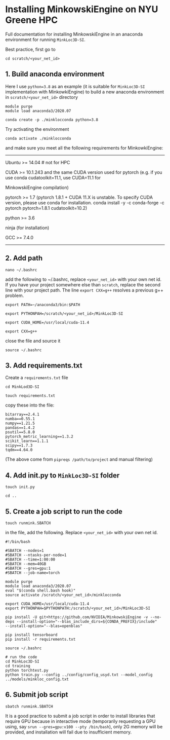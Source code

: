# Installing MinkowskiEngine on NYU Greene HPC

Full documentation for installing MinkowskiEngine in an anaconda environment for running `MinkLoc3D-SI`.

Best practice, first go to 

```
cd scratch/<your_net_id>
```

## 1. Build anaconda environment

Here I use `python=3.8` as an example (it is suitable for `MinkLoc3D-SI` implementation with MinkowkiEngine) to build a new anaconda environment in `scratch/<your_net_id>` directory
```
module purge
module load anaconda3/2020.07
```
```
conda create -p ./minklocconda python=3.8
```
Try activating the environment
```
conda activate ./minklocconda
```
and make sure you meet all the following requirements for MinkowkiEngine:

---

Ubuntu >= 14.04 # not for HPC

CUDA >= 10.1.243 and the same CUDA version used for pytorch (e.g. if you use conda cudatoolkit=11.1, use CUDA=11.1 for 

MinkowskiEngine compilation)

pytorch >= 1.7 (pytorch 1.8.1 + CUDA 11.X is unstable. To specify CUDA version, please use conda for installation. conda install -y -c conda-forge -c pytorch pytorch=1.8.1 cudatoolkit=10.2)

python >= 3.6

ninja (for installation)

GCC >= 7.4.0

---

## 2. Add path

```
nano ~/.bashrc
```
add the following to ~/.bashrc, replace `<your_net_id>` with your own net id. If you have your project somewhere else than `scratch`, replace the second line with your project path. The line `export CXX=g++` resolves a previous g++ problem.
```
export PATH=~/anaconda3/bin:$PATH

export PYTHONPAH=/scratch/<your_net_id>/MinkLoc3D-SI

export CUDA_HOME=/usr/local/cuda-11.4

export CXX=g++
```
close the file and source it
```
source ~/.bashrc
```

## 3. Add requirements.txt

Create a `requirements.txt` file
```
cd MinkLod3D-SI
```
```
touch requirements.txt
```
copy these into the file:
```
bitarray==2.4.1
numba==0.55.1
numpy==1.21.5
pandas==1.4.2
psutil==5.8.0
pytorch_metric_learning==1.3.2
scikit_learn==1.1.1
scipy==1.7.3
tqdm==4.64.0
```
(The above come from `pipreqs /path/to/project` and manual filtering)


## 4. Add init.py to `MinkLoc3D-SI` folder

```
touch init.py
```
```
cd ..
```

## 5. Create a job script to run the code

```
touch runmink.SBATCH
```
in the file, add the following. Replace `<your_net_id>` with your own net id.
```
#!/bin/bash

#SBATCH --nodes=1
#SBATCH --ntasks-per-node=1
#SBATCH --time=1:00:00
#SBATCH --mem=40GB
#SBATCH --gres=gpu:1
#SBATCH --job-name=torch

module purge
module load anaconda3/2020.07
eval "$(conda shell.bash hook)"
source activate /scratch/<your_net_id>/minklocconda

export CUDA_HOME=/usr/local/cuda-11.4
export PYTHONPAH=$PYTHONPATH:/scratch/<your_net_id>/MinkLoc3D-SI

pip install -U git+https://github.com/NVIDIA/MinkowskiEngine -v --no-deps --install-option="--blas_include_dirs=${CONDA_PREFIX}/include" 
--install-option="--blas=openblas"

pip install tensorboard
pip install -r requirements.txt

source ~/.bashrc

# run the code
cd MinkLoc3D-SI
cd training
python torchtest.py
python train.py --config ../config/config_usyd.txt --model_config ../models/minkloc_config.txt
```

## 6. Submit job script

```
sbatch runmink.SBATCH
```
It is a good practice to submit a job script in order to install libraries that require GPU because in interactive mode (temporarily requesting a GPU using, say `srun --gres=gpu:v100 --pty /bin/bash`), only 2G memory will be provided, and installation will fail due to insufficient memory.

